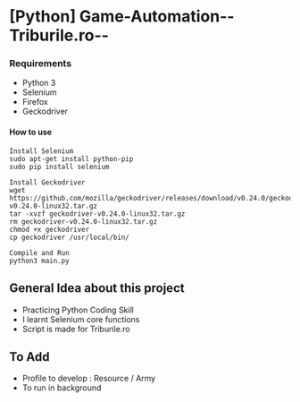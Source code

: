 # [Python] Game-Automation--Triburile.ro--

### Requirements
  * Python 3
  * Selenium
  * Firefox
  * Geckodriver
  
#### How to use
```
Install Selenium
sudo apt-get install python-pip
sudo pip install selenium

Install Geckodriver
wget https://github.com/mozilla/geckodriver/releases/download/v0.24.0/geckodriver-v0.24.0-linux32.tar.gz
tar -xvzf geckodriver-v0.24.0-linux32.tar.gz
rm geckodriver-v0.24.0-linux32.tar.gz
chmod +x geckodriver
cp geckodriver /usr/local/bin/

Compile and Run
python3 main.py
```

## General Idea about this project
 * Practicing Python Coding Skill
 * I learnt Selenium core functions
 * Script is made for Triburile.ro
 
 ## To Add
 * Profile to develop : Resource / Army 
 * To run in background
